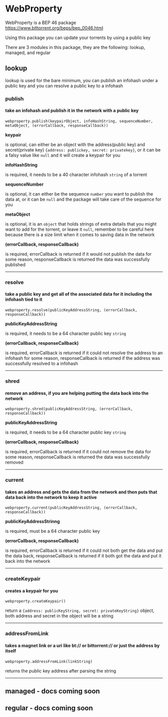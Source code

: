 # WebProperty

WebProperty is a BEP 46 package
https://www.bittorrent.org/beps/bep_0046.html

Using this package you can update your torrents by using a public key

There are 3 modules in this package, they are the following: lookup, managed, and regular

## lookup
lookup is used for the bare minimum, you can publish an infohash under a public key and you can resolve a public key to a infohash


### publish
#### take an infohash and publish it in the network with a public key


`webproperty.publish(keypairObject, infoHashString, sequenceNumber, metaObject, (errorCallback, responseCallback))`


**keypair**


is optional, can either be an object with the address(public key) and secret(private key) `{address: publickey, secret: privatekey}`, or it can be a falsy value like `null` and it will create a keypair for you


**infoHashString**


is required, it needs to be a 40 character infohash `string` of a torrent


**sequenceNumber**


is optional, it can either be the sequence `number` you want to publish the data at, or it can be `null` and the package will take care of the sequence for you


**metaObject**


is optional, it is an `object` that holds strings of extra details that you might want to add for the torrent, or leave it `null`, remember to be careful here because there is a size limit when it comes to saving data in the network


**(errorCallback, responseCallback)**


is required, errorCallback is returned if it would not publish the data for some reason, responseCallback is returned the data was successfully published


--------------------------

### resolve
#### take a public key and get all of the associated data for it including the infohash tied to it


`webproperty.resolve(publicKeyAddressString, (errorCallback, responseCallback))`


**publicKeyAddressString**


is required, it needs to be a 64 character public key `string`


**(errorCallback, responseCallback)**


is required, errorCallback is returned if it could not resolve the address to an infohash for some reason, responseCallback is returned if the address was successfully resolved to a infohash


--------------------------------

### shred
#### remove an address, if you are helping putting the data back into the network


`webproperty.shred(publicKeyAddressString, (errorCallback, responseCallback))`


**publicKeyAddressString**


is required, it needs to be a 64 character public key `string`


**(errorCallback, responseCallback)**


is required, errorCallback is returned if it could not remove the data for some reason, responseCallback is returned the data was successfully removed


------------------------------------

### current
#### takes an address and gets the data from the network and then puts that data back into the network to keep it active


`webproperty.current(publicKeyAddressString, (errorCallback, responseCallback))`


**publicKeyAddressStrinng**


is required, must be a 64 character public key


**(errorCallback, responseCallback)**


is required, errorCallback is returned if it could not both get the data and put the data back, responseCallback is returned if it both got the data and put it back into the network


-------------------------------------------

### createKeypair
#### creates a keypair for you


`webproperty.createKeypair()`


return a `{address: publicKeyString, secret: privateKeyString}` object, both address and secret in the object will be a string


----------------------------------------------

### addressFromLink
#### takes a magnet link or a uri like bt:// or bittorrent:// or just the address by itself


`webproperty.addressFromLink(linkString)`


returns the public key address after parsing the string


-------------------------------------------------

## managed - docs coming soon

## regular - docs coming soon